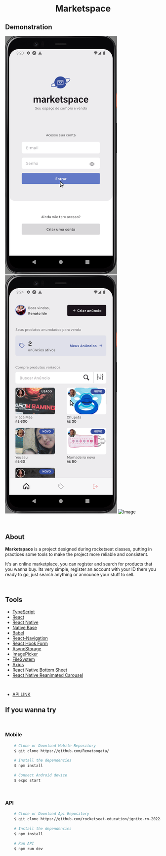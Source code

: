 <h1 align="center">
    <p>Marketspace<p>
</h1>

## Demonstration

![Image](./assets//Introduction.gif)
![Image](./assets/demo2.gif) 
![Image](./assets/myproduct.gif)


<br />

## About 
 
**Marketspace** is a project designed during rocketseat classes, putting in practices some tools to make the project more reliable and consistent.

It's an online marketplace, you can register and search for products that you wanna buy. Its very simple, register an account with your ID them you ready to go, just search anything or announce your stuff to sell.

<br />

## Tools

- [TypeScript](https://www.typescriptlang.org/)
- [React](https://reactjs.org/)
- [React Native](https://reactnative.dev/)
- [Native Base](https://docs.nativebase.io/)
- [Babel](https://babeljs.io/docs/)
- [React-Navigation](https://reactnavigation.org/docs/getting-started)
- [React Hook Form](https://react-hook-form.com/get-started/#Quickstart)
- [AsyncStorage](https://docs.expo.dev/versions/latest/sdk/async-storage/)
- [ImagePicker](https://docs.expo.dev/versions/latest/sdk/imagepicker/)
- [FileSystem](https://docs.expo.dev/versions/latest/sdk/filesystem/)
- [Axios](https://axios-http.com/ptbr/docs/intro)
- [React Native Bottom Sheet](https://gorhom.github.io/react-native-bottom-sheet/)
- [React Native Reanimated Carousel](https://github.com/dohooo/react-native-reanimated-carousel)

<br />

- [API LINK](https://github.com/rocketseat-education/ignite-rn-2022-challenge-marketspace-api.git)

## If you wanna try
<br />

<h3>Mobile</h3>

```bash
    # Clone or Download Mobile Repository 
    $ git clone https://github.com/Renatoogata/
``` 

```bash
    # Install the dependencies
    $ npm install
```

```bash
    # Connect Android device
    $ expo start
```

<br />

<h3>API</h3>

```bash
    # Clone or Download Api Repository 
    $ git clone https://github.com/rocketseat-education/ignite-rn-2022-challenge-marketspace-api.git
``` 

```bash
    # Install the dependencies
    $ npm install
```
```bash
    # Run API
    $ npm run dev
```